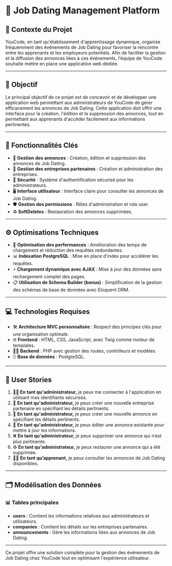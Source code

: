 # 🚀 **Job Dating Management Platform**

## 🎯 **Contexte du Projet**

YouCode, en tant qu'établissement d'apprentissage dynamique, organise fréquemment des événements de Job Dating pour favoriser la rencontre entre les apprenants et les employeurs potentiels. Afin de faciliter la gestion et la diffusion des annonces liées à ces événements, l'équipe de YouCode souhaite mettre en place une application web dédiée.

---

## 🎯 **Objectif**

Le principal objectif de ce projet est de concevoir et de développer une application web permettant aux administrateurs de YouCode de gérer efficacement les annonces de Job Dating. Cette application doit offrir une interface pour la création, l'édition et la suppression des annonces, tout en permettant aux apprenants d'accéder facilement aux informations pertinentes.

---

## 🔑 **Fonctionnalités Clés**

- 📢 **Gestion des annonces** : Création, édition et suppression des annonces de Job Dating.
- 🏢 **Gestion des entreprises partenaires** : Création et administration des entreprises.
- 🔐 **Sécurité** : Système d'authentification sécurisé pour les administrateurs.
- 🖥️ **Interface utilisateur** : Interface claire pour consulter les annonces de Job Dating.
- 🛡️ **Gestion des permissions** : Rôles d'administration et role user.
- ♻️ **SoftDeletes** : Restauration des annonces supprimées.

---

## ⚙️ **Optimisations Techniques**

- 🚀 **Optimisation des performances** : Amélioration des temps de chargement et réduction des requêtes redondantes.
- 📊 **Indexation PostgreSQL** : Mise en place d'index pour accélérer les requêtes.
- ⚡ **Chargement dynamique avec AJAX** : Mise à jour des données sans rechargement complet des pages.
- 📋 **Utilisation de Schema Builder (bonus)** : Simplification de la gestion des schémas de base de données avec Eloquent ORM.

---

## 💻 **Technologies Requises**

- 🛠️ **Architecture MVC personnalisée** : Respect des principes clés pour une organisation optimale.
- 🌐 **Frontend** : HTML, CSS, JavaScript, avec Twig comme moteur de templates.
- 🧑‍💻 **Backend** : PHP avec gestion des routes, contrôleurs et modèles.
- 🗄️ **Base de données** : PostgreSQL.

---

## 👤 **User Stories**

1. 👨‍💼 **En tant qu'administrateur,** je peux me connecter à l'application en utilisant mes identifiants sécurisés.
2. 🏢 **En tant qu'administrateur,** je peux créer une nouvelle entreprise partenaire en spécifiant les détails pertinents.
3. 📢 **En tant qu'administrateur,** je peux créer une nouvelle annonce en spécifiant les détails pertinents.
4. 📝 **En tant qu'administrateur,** je peux éditer une annonce existante pour mettre à jour les informations.
5. ❌ **En tant qu'administrateur,** je peux supprimer une annonce qui n’est plus pertinente.
6. ♻️ **En tant qu'administrateur,** je peux restaurer une annonce qui a été supprimée.
7. 👩‍🎓 **En tant qu’apprenant,** je peux consulter les annonces de Job Dating disponibles.

---

## 🗂️ **Modélisation des Données**

### 📊 **Tables principales**

- **users** : Contient les informations relatives aux administrateurs et utilisateurs.
- **companies** : Contient les détails sur les entreprises partenaires.
- **announcements** : Gère les informations liées aux annonces de Job Dating.

---

Ce projet offre une solution complète pour la gestion des événements de Job Dating chez YouCode tout en optimisant l'expérience utilisateur.
